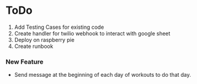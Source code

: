 # ToDo
1. Add Testing Cases for existing code
2. Create handler for twilio webhook to interact with google sheet
3. Deploy on raspberry pie
4. Create runbook

### New Feature
* Send message at the beginning of each day of workouts to do that day.
